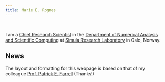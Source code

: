 ```yaml
---
title: Marie E. Rognes
---
```


&nbsp;
&nbsp;

I am a [Chief Research Scientist](https://www.simula.no/people/meg) in
the [Department of Numerical Analysis and Scientific Computing](https://www.simula.no/research/research-departments/numerical-analysis-and-scientific-computing) at [Simula
Research Laboratory](https://www.simula.no) in Oslo, Norway.

<h2 id="news">News</h2>

<p></p>

The layout and formatting for this webpage is based on that of my colleague [Prof. Patrick E. Farrell](https://pefarrell.org/) (Thanks!)
